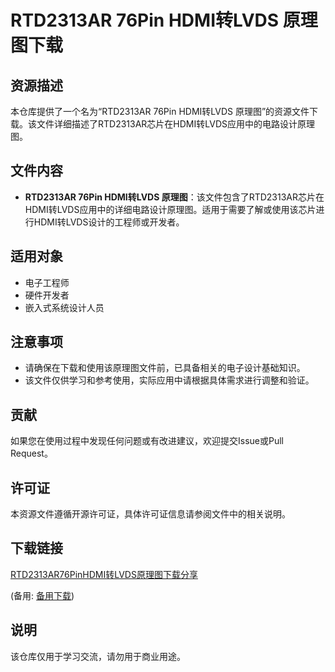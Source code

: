 # RTD2313AR 76Pin HDMI转LVDS 原理图下载

## 资源描述

本仓库提供了一个名为“RTD2313AR 76Pin HDMI转LVDS 原理图”的资源文件下载。该文件详细描述了RTD2313AR芯片在HDMI转LVDS应用中的电路设计原理图。

## 文件内容

- **RTD2313AR 76Pin HDMI转LVDS 原理图**：该文件包含了RTD2313AR芯片在HDMI转LVDS应用中的详细电路设计原理图。适用于需要了解或使用该芯片进行HDMI转LVDS设计的工程师或开发者。

## 适用对象

- 电子工程师
- 硬件开发者
- 嵌入式系统设计人员

## 注意事项

- 请确保在下载和使用该原理图文件前，已具备相关的电子设计基础知识。
- 该文件仅供学习和参考使用，实际应用中请根据具体需求进行调整和验证。

## 贡献

如果您在使用过程中发现任何问题或有改进建议，欢迎提交Issue或Pull Request。

## 许可证

本资源文件遵循开源许可证，具体许可证信息请参阅文件中的相关说明。

## 下载链接
[RTD2313AR76PinHDMI转LVDS原理图下载分享](https://pan.quark.cn/s/107557ae2959) 

(备用: [备用下载](https://pan.baidu.com/s/1Z8OJo8Y4rTYrgYPHPuD0Hw?pwd=1234))

## 说明

该仓库仅用于学习交流，请勿用于商业用途。
